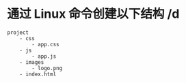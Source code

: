 # 通过 Linux 命令创建以下结构  /d
```
project
    - css
        - app.css
    - js
        - app.js
    - images
        - logo.png
    - index.html
```